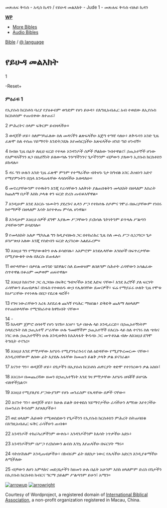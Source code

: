 ﻿



መጽሐፍ ቅዱስ - አዲስ ኪዳን / የይሁዳ መልእክት - Jude 1 - መጽሐፍ ቅዱስ ብሉይ ኪዳን













**[W](#)[P](#)**






* [More Bibles](https://www.wordproject.org/bibles/index.htm "Other languages")
* [Audio Bibles](https://www.wordproject.org/bibles/audio/index.htm "Audio Bibles in different languages")








 [Bible](../index.htm "Bible Book Index") / [@ language](../index.htm)







# የይሁዳ መልእክት



1





 
-Reset+




### ምዕራፍ 1




 የኢየሱስ ክርስቶስ ባሪያ የያዕቆብም ወንድም የሆነ ይሁዳ፥ በእግዚአብሔር አብ ተወደው ለኢየሱስ ክርስቶስም ተጠብቀው ለተጠሩ፤
  
2  ምሕረትና ሰላም ፍቅርም ይብዛላችሁ።
  
3  ወዳጆች ሆይ፥ ስለምንካፈለው ስለ መዳናችን ልጽፍላችሁ እጅግ ተግቼ ሳለሁ፥ ለቅዱሳን አንድ ጊዜ ፈጽሞ ስለ ተሰጠ ሃይማኖት እንድትጋደሉ እየመከርኋችሁ እጽፍላችሁ ዘንድ ግድ ሆነብኝ።
  
4  ከብዙ ጊዜ በፊት ለዚህ ፍርድ የተጻፉ አንዳንዶች ሰዎች ሾልከው ገብተዋልና፤ ኃጢአተኞች ሆነው የአምላካችንን ጸጋ በሴሰኝነት ይለውጣሉ ንጉሣችንንና ጌታችንንም ብቻውን ያለውን ኢየሱስ ክርስቶስን ይክዳሉ።
  
5  ዳሩ ግን ሁሉን አንድ ጊዜ ፈጽሞ ምንም የተማራችሁ ብትሆኑ ጌታ ከግብፅ አገር ሕዝቡን አድኖ የማያምኑትን በኋላ እንዳጠፋቸው ላሳስባችሁ እወዳለሁ።
  
6  መኖሪያቸውንም የተዉትን እንጂ የራሳቸውን አለቅነት ያልጠበቁትን መላእክት በዘላለም እስራት ከጨለማ በታች እስከ ታላቁ ቀን ፍርድ ድረስ ጠብቆአቸዋል።
  
7  እንዲሁም እንደ እነርሱ ዝሙትን ያደረጉና ሌላን ሥጋ የተከተሉ ሰዶምና ገሞራ በዙሪያቸውም የነበሩ ከተማዎች በዘላለም እሳት እየተቀጡ ምሳሌ ሆነዋል።
  
8  እንዲሁም እነዚህ ሰዎች ደግሞ እያለሙ ሥጋቸውን ያረክሳሉ ጌትነትንም ይጥላሉ ሥልጣን ያላቸውንም ይሳደባሉ።
  
9  የመላእክት አለቃ ሚካኤል ግን ከዲያብሎስ ጋር በተከራከረ ጊዜ ስለ ሙሴ ሥጋ ሲነጋገር። ጌታ ይገሥጽህ አለው እንጂ የስድብን ፍርድ ሊናገረው አልደፈረም።
  
10  እነዚህ ግን የማያውቁትን ሁሉ ይሳደባሉ፥ አእምሮም እንደሌላቸው እንስሶች በፍጥረታቸው በሚያውቁት ሁሉ በእርሱ ይጠፋሉ።
  
11  ወዮላቸው፥ በቃየል መንገድ ሄደዋልና ስለ ደመወዝም ለበለዓም ስሕተት ራሳቸውን አሳልፈው ሰጥተዋል በቆሬም መቃወም ጠፍተዋል።
  
12  እነዚህ ከእናንተ ጋር ሲጋበዙ በፍቅር ግብዣችሁ እንደ እድፍ ናቸው፤ እንደ እረኞች ያለ ፍርሃት ራሳቸውን ይጠብቃሉ፤ በነፋስ የተወሰዱ ውኃ የሌለባቸው ደመናዎች፥ ፍሬ የማያፈሩ ሁለት ጊዜ የሞቱ ከነሥራቸው የተነቀሉ በበጋ የደረቁ ዛፎች፥
  
13  የገዛ ነውራቸውን አረፋ እየደፈቁ ጨካኝ የባሕር ማዕበል፥ ድቅድቅ ጨለማ ለዘላለም የተጠበቀላቸው የሚንከራተቱ ከዋክብት ናቸው።
  
14 -  
15  ከአዳም ጀምሮ ሰባተኛ የሆነ ሄኖክ። እነሆ፥ ጌታ በሁሉ ላይ እንዲፈርድ፥ በኃጢአተኝነትም ስላደረጉት ስለ ኃጢአተኛ ሥራቸው ሁሉ ዓመፀኞችም ኃጢአተኞች በእርሱ ላይ ስለ ተናገሩ ስለ ጭከና ነገር ሁሉ ኃጢአተኞችን ሁሉ እንዲወቅስ ከአእላፋት ቅዱሳኑ ጋር መጥቶአል ብሎ ለእነዚህ ደግሞ ትንቢት ተናገረ።
  
16  እነዚህ እንደ ምኞታቸው እየሄዱ የሚያንጎራጉሩና ስለ ዕድላቸው የሚያጕረመርሙ ናቸው፥ እንዲረባቸውም ለሰው ፊት እያደሉ አፋቸው ከመጠን ይልቅ ታላቅ ቃል ይናገራል።
  
17  እናንተ ግን፥ ወዳጆች ሆይ፥ በጌታችን በኢየሱስ ክርስቶስ ሐዋርያት ቀድሞ የተነገረውን ቃል አስቡ፤
  
18  እነርሱ። በመጨረሻው ዘመን በኃጢአተኝነት እንደ ገዛ ምኞታቸው እየሄዱ ዘባቾች ይሆናሉ ብለዋችኋልና።
  
19  እነዚህ የሚያለያዩ ሥጋውያንም የሆኑ መንፈስም የሌላቸው ሰዎች ናቸው።
  
20  እናንተ ግን፥ ወዳጆች ሆይ፥ ከሁሉ ይልቅ በተቀደሰ ሃይማኖታችሁ ራሳችሁን ለማነጽ እየተጋችሁ በመንፈስ ቅዱስም እየጸለያችሁ፥
  
21  ወደ ዘላለም ሕይወት የሚወስደውን የጌታችንን የኢየሱስ ክርስቶስን ምሕረት ስትጠባበቁ በእግዚአብሔር ፍቅር ራሳችሁን ጠብቁ።
  
22  አንዳንዶች ተከራካሪዎችንም ውቀሱ፥ አንዳንዶችንም ከእሳት ነጥቃችሁ አድኑ፥
  
23  አንዳንዶችንም በሥጋ የረከሰውን ልብስ እንኳ እየጠላችሁ በፍርሃት ማሩ።
  
24  ሳትሰናከሉም እንዲጠብቃችሁ፥ በክብሩም ፊት በደስታ ነውር የሌላችሁ አድርጎ እንዲያቆማችሁ ለሚችለው
  
25  ብቻውን ለሆነ አምላክና መድኃኒታችን ከዘመን ሁሉ በፊት አሁንም እስከ ዘላለምም ድረስ በጌታችን በኢየሱስ ክርስቶስ ክብርና ግርማ ኃይልም ሥልጣንም ይሁን፤ አሜን።



 








[![arrowup](../../_assets/img/arrow_up.png)](#mytop "Page TOP")
[![arrowright](../../_assets/img/arrow_right.png)](../66/1.htm#0 "Next chapter")







Courtesy of Wordproject, a registered domain of [International Biblical Association](#), a non-profit organization registered in Macau, China. 

















